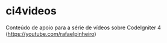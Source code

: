 # ci4videos
Conteúdo de apoio para a série de vídeos sobre CodeIgniter 4 (https://youtube.com/rafaelpinheiro)
